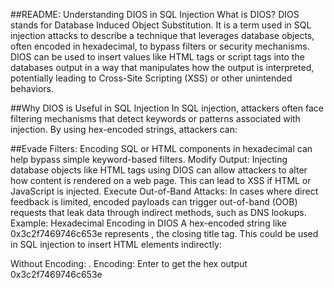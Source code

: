 ##README: Understanding DIOS in SQL Injection
What is DIOS?
DIOS stands for Database Induced Object Substitution. It is a term used in SQL injection attacks to describe a technique that leverages database objects, often encoded in hexadecimal, to bypass filters or security mechanisms. DIOS can be used to insert values like HTML tags or script tags into the databases output in a way that manipulates how the output is interpreted, potentially leading to Cross-Site Scripting (XSS) or other unintended behaviors.

##Why DIOS is Useful in SQL Injection
In SQL injection, attackers often face filtering mechanisms that detect keywords or patterns associated with injection. By using hex-encoded strings, attackers can:

##Evade Filters: Encoding SQL or HTML components in hexadecimal can help bypass simple keyword-based filters.
Modify Output: Injecting database objects like HTML tags using DIOS can allow attackers to alter how content is rendered on a web page. This can lead to XSS if HTML or JavaScript is injected.
Execute Out-of-Band Attacks: In cases where direct feedback is limited, encoded payloads can trigger out-of-band (OOB) requests that leak data through indirect methods, such as DNS lookups.
Example: Hexadecimal Encoding in DIOS
A hex-encoded string like 0x3c2f7469746c653e represents </title>, the closing title tag. This could be used in SQL injection to insert HTML elements indirectly:

Without Encoding: </title><script>alert(1);</script><title>, which may be detected by filters.
With DIOS Encoding: 0x3c2f7469746c653e<script>alert(1);</script><title>, which is harder for basic filters to detect.
Running the Script
To convert hexadecimal to ASCII, run the script and provide the hexadecimal string. The output will be the decoded ASCII equivalent, making it easier to understand and use encoded payloads in SQL injections.

##This script can be a valuable tool for Red Teamers or security testers looking to experiment with encoding as part of their SQL injection techniques.


##Example Usage
Decoding: Enter 0x3c2f7469746c653e to get the ASCII output </title>.
Encoding: Enter </title> to get the hex output 0x3c2f7469746c653e




